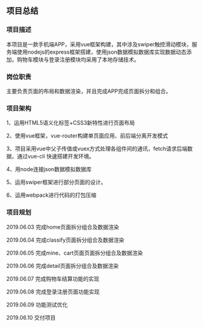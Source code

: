 ## 项目总结

### 项目描述

本项目是一款手机端APP，采用vue框架构建，其中涉及swiper触控滑动模块，服务端使用nodejs的express框架搭建，使用json数据模拟数据库实现数据动态添加，购物车模块与登录注册模块均采用了本地存储技术。

### **岗位职责**

主要负责页面的布局和数据渲染，并且完成APP完成页面拆分和组合。

### **项目架构**

1、运用HTML5语义化标签+CSS3新特性进行页面布局

2、使用vue框架，vue-router构建单页面应用、前后端分离开发模式

3、项目采用vue中父子传值或vuex方式处理各组件间的通讯，fetch请求后端数据，通过vue-cli 快速搭建开发环境。

4、用node连接json数据模拟数据库

5、运用swiper框架进行部分页面的设计。

6、运用webpack进行代码的打包压缩

### **项目规划**

2019.06.03    完成home页面拆分组合及数据渲染

2019.06.04    完成classify页面拆分组合及数据渲染

2019.06.05    完成mine、cart页面页面拆分组合及数据渲染

2019.06.06    完成detail页面拆分组合及数据渲染

2019.06.07    完成购物车结算功能的实现

2019.06.08    完成登录注册页面功能实现

2019.06.09    功能测试优化

2019.06.10    交付项目

